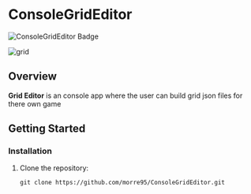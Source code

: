 # ConsoleGridEditor

![ConsoleGridEditor Badge](https://img.shields.io/badge/Grid_Editor--Consol?logo=csharp&color=%23512BD4)

![grid](https://github.com/morre95/ConsoleGridEditor/assets/31042/f2527504-6d1d-494b-b0b4-73866af02256)

## Overview

**Grid Editor** is an console app where the user can build grid json files for there own game

## Getting Started

### Installation
1. Clone the repository:
   ```shell
   git clone https://github.com/morre95/ConsoleGridEditor.git
